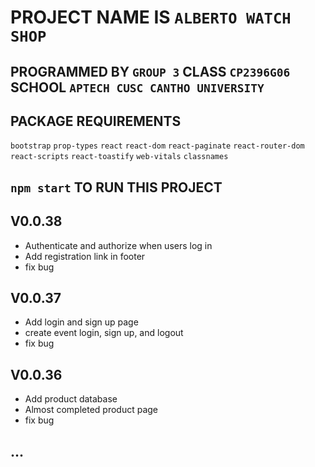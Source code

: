 # PROJECT NAME IS `ALBERTO WATCH SHOP`
## PROGRAMMED BY `GROUP 3` CLASS `CP2396G06` SCHOOL `APTECH CUSC CANTHO UNIVERSITY` 

## PACKAGE REQUIREMENTS 
`bootstrap`
`prop-types`
`react`
`react-dom`
`react-paginate`
`react-router-dom`
`react-scripts`
`react-toastify`
`web-vitals`
`classnames`

## `npm start` TO RUN THIS PROJECT

## V0.0.38
- Authenticate and authorize when users log in
- Add registration link in footer
- fix bug

## V0.0.37 
- Add login and sign up page
- create event login, sign up, and logout
- fix bug 

## V0.0.36
- Add product database
- Almost completed product page
- fix bug

## ...

